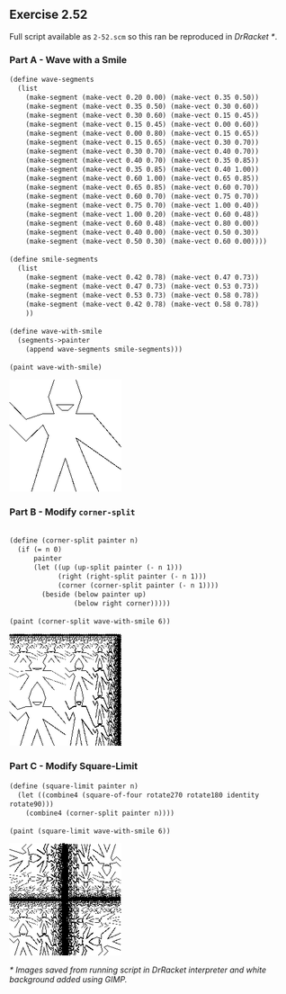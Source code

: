 ## Exercise 2.52

Full script available as `2-52.scm` so this ran be reproduced in _DrRacket *_.

### Part A - Wave with a Smile

```
(define wave-segments
  (list
    (make-segment (make-vect 0.20 0.00) (make-vect 0.35 0.50))
    (make-segment (make-vect 0.35 0.50) (make-vect 0.30 0.60))
    (make-segment (make-vect 0.30 0.60) (make-vect 0.15 0.45))
    (make-segment (make-vect 0.15 0.45) (make-vect 0.00 0.60))
    (make-segment (make-vect 0.00 0.80) (make-vect 0.15 0.65))
    (make-segment (make-vect 0.15 0.65) (make-vect 0.30 0.70))
    (make-segment (make-vect 0.30 0.70) (make-vect 0.40 0.70))
    (make-segment (make-vect 0.40 0.70) (make-vect 0.35 0.85))
    (make-segment (make-vect 0.35 0.85) (make-vect 0.40 1.00))
    (make-segment (make-vect 0.60 1.00) (make-vect 0.65 0.85))
    (make-segment (make-vect 0.65 0.85) (make-vect 0.60 0.70))
    (make-segment (make-vect 0.60 0.70) (make-vect 0.75 0.70))
    (make-segment (make-vect 0.75 0.70) (make-vect 1.00 0.40))
    (make-segment (make-vect 1.00 0.20) (make-vect 0.60 0.48))
    (make-segment (make-vect 0.60 0.48) (make-vect 0.80 0.00))
    (make-segment (make-vect 0.40 0.00) (make-vect 0.50 0.30))
    (make-segment (make-vect 0.50 0.30) (make-vect 0.60 0.00))))

(define smile-segments
  (list
    (make-segment (make-vect 0.42 0.78) (make-vect 0.47 0.73))
    (make-segment (make-vect 0.47 0.73) (make-vect 0.53 0.73))
    (make-segment (make-vect 0.53 0.73) (make-vect 0.58 0.78))
    (make-segment (make-vect 0.42 0.78) (make-vect 0.58 0.78))
    ))

(define wave-with-smile
  (segments->painter 
    (append wave-segments smile-segments)))

(paint wave-with-smile)
```

![(paint wave-with-smile)](2-52A.png)

### Part B - Modify `corner-split`

```

(define (corner-split painter n)
  (if (= n 0)
      painter
      (let ((up (up-split painter (- n 1)))
            (right (right-split painter (- n 1)))
            (corner (corner-split painter (- n 1))))
        (beside (below painter up)
                (below right corner)))))

(paint (corner-split wave-with-smile 6))
```

![(paint (corner-split wave-with-smile 6))](2-52B.png)

### Part C - Modify Square-Limit

```
(define (square-limit painter n)
  (let ((combine4 (square-of-four rotate270 rotate180 identity rotate90)))
    (combine4 (corner-split painter n))))

(paint (square-limit wave-with-smile 6))
```

![(paint (square-limit wave-with-smile 6))](2-52C.png)

_* Images saved from running script in DrRacket interpreter and white background added using GIMP._